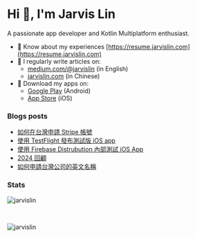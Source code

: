 # Hi 👋, I'm Jarvis Lin
A passionate app developer and Kotlin Multiplatform enthusiast.

- 📄 Know about my experiences [https://resume.jarvislin.com](https://resume.jarvislin.com)
- 📝 I regularly write articles on:
  - [medium.com/@jarvislin](https://medium.com/@jarvislin) (in English) 
  - [jarvislin.com](https://jarvislin.com) (in Chinese)
- 📱 Download my apps on:
  - [Google Play](https://play.google.com/store/apps/dev?id=7545474457052028658) (Android)
  - [App Store](https://apps.apple.com/tw/developer/dong-sian-lin/id1754164176) (iOS)


### Blogs posts
<!-- BLOG-POST-LIST:START -->
- [如何在台灣申請 Stripe 帳號](https://jarvislin.com/how-to-apply-for-a-stripe-account-in-taiwan/)
- [使用 TestFlight 發布測試版 iOS app](https://jarvislin.com/test-ios-app-by-using-testflight/)
- [使用 Firebase Distrubution 內部測試 iOS App](https://jarvislin.com/firebase-distrubution-for-ios/)
- [2024 回顧](https://jarvislin.com/2024-review/)
- [如何申請台灣公司的英文名稱](https://jarvislin.com/register-company-name-in-english/)
<!-- BLOG-POST-LIST:END -->

### Stats

<p><img align="center" src="https://github-readme-stats.vercel.app/api?username=jarvislin&show_icons=true&locale=en&count_private=true" alt="jarvislin" /></p>
<br/>
<p><img align="center" src="https://github-readme-streak-stats.herokuapp.com/?user=jarvislin&" alt="jarvislin" /></p>
